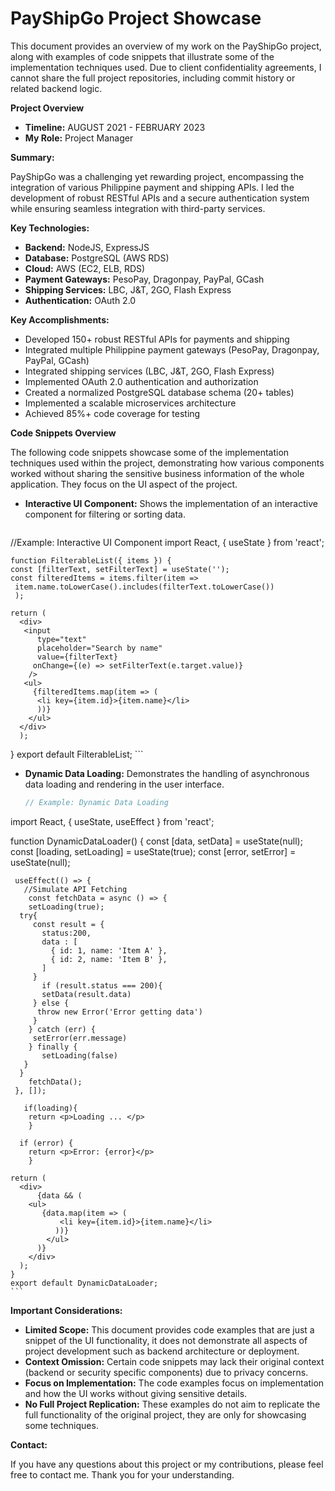 # PayShipGo Project Showcase

This document provides an overview of my work on the PayShipGo project, along with examples of code snippets that illustrate some of the implementation techniques used. Due to client confidentiality agreements, I cannot share the full project repositories, including commit history or related backend logic.

**Project Overview**

*   **Timeline:** AUGUST 2021 - FEBRUARY 2023
*   **My Role:** Project Manager

**Summary:**

PayShipGo was a challenging yet rewarding project, encompassing the integration of various Philippine payment and shipping APIs. I led the development of robust RESTful APIs and a secure authentication system while ensuring seamless integration with third-party services.

**Key Technologies:**

*   **Backend:** NodeJS, ExpressJS
*   **Database:** PostgreSQL (AWS RDS)
*   **Cloud:** AWS (EC2, ELB, RDS)
*   **Payment Gateways:** PesoPay, Dragonpay, PayPal, GCash
*   **Shipping Services:** LBC, J&T, 2GO, Flash Express
*   **Authentication:** OAuth 2.0

**Key Accomplishments:**

*   Developed 150+ robust RESTful APIs for payments and shipping
*   Integrated multiple Philippine payment gateways (PesoPay, Dragonpay, PayPal, GCash)
*   Integrated shipping services (LBC, J&T, 2GO, Flash Express)
*   Implemented OAuth 2.0 authentication and authorization
*   Created a normalized PostgreSQL database schema (20+ tables)
*   Implemented a scalable microservices architecture
*   Achieved 85%+ code coverage for testing

**Code Snippets Overview**

The following code snippets showcase some of the implementation techniques used within the project, demonstrating how various components worked without sharing the sensitive business information of the whole application. They focus on the UI aspect of the project.

*   **Interactive UI Component:** Shows the implementation of an interactive component for filtering or sorting data.

    ```javascript
   //Example: Interactive UI Component
   import React, { useState } from 'react';

    function FilterableList({ items }) {
    const [filterText, setFilterText] = useState('');
    const filteredItems = items.filter(item =>
     item.name.toLowerCase().includes(filterText.toLowerCase())
     );

    return (
      <div>
       <input
          type="text"
          placeholder="Search by name"
          value={filterText}
         onChange={(e) => setFilterText(e.target.value)}
        />
       <ul>
         {filteredItems.map(item => (
          <li key={item.id}>{item.name}</li>
          ))}
        </ul>
      </div>
      );
   }
    export default FilterableList;
    ```

*   **Dynamic Data Loading:**  Demonstrates the handling of asynchronous data loading and rendering in the user interface.

    ```javascript
    // Example: Dynamic Data Loading
   import React, { useState, useEffect } from 'react';

   function DynamicDataLoader() {
     const [data, setData] = useState(null);
     const [loading, setLoading] = useState(true);
    const [error, setError] = useState(null);

     useEffect(() => {
       //Simulate API Fetching
        const fetchData = async () => {
        setLoading(true);
      try{
         const result = {
           status:200,
           data : [
             { id: 1, name: 'Item A' },
             { id: 2, name: 'Item B' },
           ]
         }
           if (result.status === 200){
           setData(result.data)
         } else {
          throw new Error('Error getting data')
         }
        } catch (err) {
         setError(err.message)
        } finally {
           setLoading(false)
       }
      }
        fetchData();
     }, []);

       if(loading){
        return <p>Loading ... </p>
        }

      if (error) {
        return <p>Error: {error}</p>
        }

    return (
      <div>
          {data && (
        <ul>
           {data.map(item => (
               <li key={item.id}>{item.name}</li>
              ))}
            </ul>
          )}
        </div>
      );
    }
    export default DynamicDataLoader;
    ```

**Important Considerations:**

*   **Limited Scope:** This document provides code examples that are just a snippet of the UI functionality, it does not demonstrate all aspects of project development such as backend architecture or deployment.
*   **Context Omission:** Certain code snippets may lack their original context (backend or security specific components) due to privacy concerns.
*   **Focus on Implementation:** The code examples focus on implementation and how the UI works without giving sensitive details.
*   **No Full Project Replication:** These examples do not aim to replicate the full functionality of the original project, they are only for showcasing some techniques.

**Contact:**

If you have any questions about this project or my contributions, please feel free to contact me. Thank you for your understanding.
